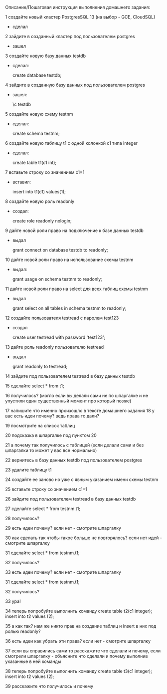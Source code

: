 Описание/Пошаговая инструкция выполнения домашнего задания:

1 создайте новый кластер PostgresSQL 13 (на выбор - GCE, CloudSQL)
 + сделал

2 зайдите в созданный кластер под пользователем postgres
  + зашел

3 создайте новую базу данных testdb
  + сделал:

    create database testdb;

4 зайдите в созданную базу данных под пользователем postgres
  + зашел:

    \c testdb

5 создайте новую схему testnm
  + сделал:

    create schema testnm;

6 создайте новую таблицу t1 с одной колонкой c1 типа integer
  + сделал:

    create table t1(c1 int);

7 вставьте строку со значением c1=1
  + вставил:

    insert into t1(c1) values(1);

8 создайте новую роль readonly
  + создал:

    create role readonly nologin;

9 дайте новой роли право на подключение к базе данных testdb
  + выдал

    grant connect on database testdb to readonly;

10 дайте новой роли право на использование схемы testnm
   + выдал:

     grant usage on schema testnm to readonly;

11 дайте новой роли право на select для всех таблиц схемы testnm
   + выдал

     grant select on all tables in schema testnm to readonly;


12 создайте пользователя testread с паролем test123
   + создал

     create user testread  with password 'test123';

13 дайте роль readonly пользователю testread
   + выдал

     grant readonly to testread;

14 зайдите под пользователем testread в базу данных testdb

15 сделайте select * from t1;

16 получилось? (могло если вы делали сами не по шпаргалке и не упустили один существенный момент про который позже)

17 напишите что именно произошло в тексте домашнего задания
18 у вас есть идеи почему? ведь права то дали?

19 посмотрите на список таблиц

20 подсказка в шпаргалке под пунктом 20

21 а почему так получилось с таблицей (если делали сами и без шпаргалки то может у вас все нормально)

22 вернитесь в базу данных testdb под пользователем postgres

23 удалите таблицу t1

24 создайте ее заново но уже с явным указанием имени схемы testnm

25 вставьте строку со значением c1=1

26 зайдите под пользователем testread в базу данных testdb

27 сделайте select * from testnm.t1;

28 получилось?

29 есть идеи почему? если нет - смотрите шпаргалку

30 как сделать так чтобы такое больше не повторялось? если нет идей - смотрите шпаргалку

31 сделайте select * from testnm.t1;

32 получилось?

33 есть идеи почему? если нет - смотрите шпаргалку

31 сделайте select * from testnm.t1;

32 получилось?

33 ура!

34 теперь попробуйте выполнить команду create table t2(c1 integer); insert into t2 values (2);

35 а как так? нам же никто прав на создание таблиц и insert в них под ролью readonly?

36 есть идеи как убрать эти права? если нет - смотрите шпаргалку

37 если вы справились сами то расскажите что сделали и почему, если смотрели шпаргалку - объясните что сделали и почему выполнив указанные в ней команды

38 теперь попробуйте выполнить команду create table t3(c1 integer); insert into t2 values (2);

39 расскажите что получилось и почему